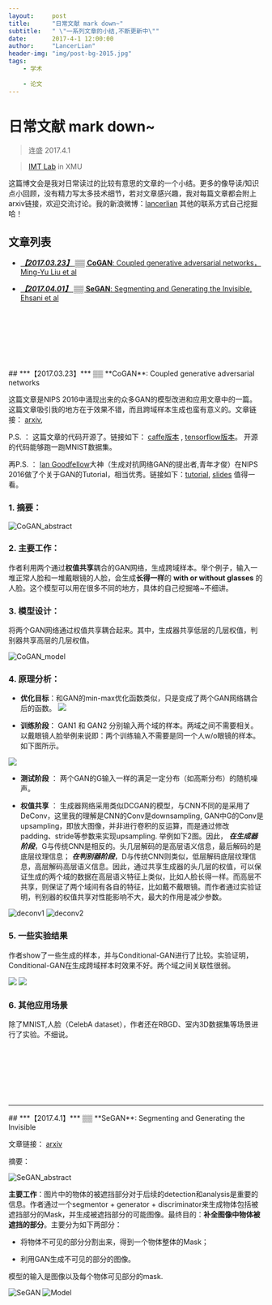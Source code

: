 ```yaml
---
layout:     post
title:      "日常文献 mark down~"
subtitle:   " \"一系列文章的小结,不断更新中\""
date:       2017-4-1 12:00:00
author:     "LancerLian"
header-img: "img/post-bg-2015.jpg"
tags:
    - 学术
    
    - 论文
---
```


# 日常文献 mark down~
>连盛 2017.4.1

>[IMT Lab](http://imt.xmu.edu.cn/index.php) in XMU


这篇博文会是我对日常读过的比较有意思的文章的一个小结。更多的像导读/知识点小回顾，没有精力写太多技术细节，若对文章感兴趣，我对每篇文章都会附上arxiv链接，欢迎交流讨论。我的新浪微博：[lancerlian](http://weibo.com/lancer123) 其他的联系方式自己挖掘哈！

## 文章列表

- [ ***【2017.03.23】***  ▒▒ **CoGAN**: Coupled generative adversarial networks， Ming-Yu Liu et al]( #CoGAN ) 

- [ ***【2017.04.01】***  ▒▒ **SeGAN**: Segmenting and Generating the Invisible, Ehsani et al]( #SeGAN )


<br /> <br /> <br /> <br /> <br /> <br /> 







<div id="CoGAN">
## ***【2017.03.23】*** ▒▒  **CoGAN**: Coupled generative adversarial networks

这篇文章是NIPS 2016中涌现出来的众多GAN的模型改进和应用文章中的一篇。这篇文章吸引我的地方在于效果不错，而且跨域样本生成也蛮有意义的。文章链接： [arxiv](https://arxiv.org/abs/1606.07536),

P.S. ： 这篇文章的代码开源了。链接如下： [caffe版本](https://github.com/mingyuliutw/cogan
) , [tensorflow版本](https://github.com/andrewliao11/CoGAN-tensorflow
)。 开源的代码能够跑一跑MNIST数据集。

再P.S. ： [Ian Goodfellow](http://www.iangoodfellow.com/)大神（生成对抗网络GAN的提出者,青年才俊）在NIPS 2016做了个关于GAN的Tutorial，相当优秀。链接如下：[tutorial](https://arxiv.org/pdf/1701.00160.pdf), [slides](https://media.nips.cc/Conferences/2016/Slides/6202-Slides.pdf) 值得一看。

### 1. 摘要：

![CoGAN_abstract](http://i4.buimg.com/567571/509cd797e188db25.png)

### 2. 主要工作：

作者利用两个通过**权值共享**耦合的GAN网络，生成跨域样本。举个例子，输入一堆正常人脸和一堆戴眼镜的人脸，会生成**长得一样**的 **with or without glasses** 的人脸。这个模型可以用在很多不同的地方，具体的自己挖掘咯~不细讲。

### 3. 模型设计：

将两个GAN网络通过权值共享耦合起来。其中，生成器共享低层的几层权值，判别器共享高层的几层权值。

![CoGAN_model](http://i2.muimg.com/567571/7c36106a1911ba8f.png)

### 4. 原理分析：

- **优化目标**：和GAN的min-max优化函数类似，只是变成了两个GAN网络耦合后的函数。
![](http://i1.piimg.com/567571/c709aff140081dba.png)

- **训练阶段**： GAN1 和 GAN2 分别输入两个域的样本。两域之间不需要相关。以戴眼镜人脸举例来说即：两个训练输入不需要是同一个人w/o眼镜的样本。如下图所示。

![](http://i2.muimg.com/567571/c2a49ba75173bb4d.png)

- **测试阶段** ： 两个GAN的G输入一样的满足一定分布（如高斯分布）的随机噪声。

- **权值共享** ： 生成器网络采用类似DCGAN的模型，与CNN不同的是采用了DeConv，这里我的理解是CNN的Conv是downsampling, GAN中G的Conv是upsampling，即放大图像，并非进行卷积的反运算，而是通过修改padding、stride等参数来实现upsampling. 举例如下2图。因此， ***在生成器阶段***，G与传统CNN是相反的。头几层解码的是高层语义信息，最后解码的是底层纹理信息； ***在判别器阶段***，D与传统CNN则类似，低层解码底层纹理信息，高层解码高层语义信息。因此，通过共享生成器的头几层的权值，可以保证生成的两个域的数据在高层语义特征上类似，比如人脸长得一样。而高层不共享，则保证了两个域间有各自的特征，比如戴不戴眼镜。而作者通过实验证明，判别器的权值共享对性能影响不大，最大的作用是减少参数。

![deconv1](https://github.com/vdumoulin/conv_arithmetic/raw/master/gif/no_padding_no_strides_transposed.gif) ![deconv2](https://github.com/vdumoulin/conv_arithmetic/raw/master/gif/padding_strides_odd_transposed.gif)

### 5. 一些实验结果

作者show了一些生成的样本，并与Conditional-GAN进行了比较。实验证明，Conditional-GAN在生成跨域样本时效果不好。两个域之间关联性很弱。

![](http://i4.buimg.com/567571/8f362b802b38f4e1.png)
![](http://i1.piimg.com/567571/911a1cba45c49325.png)

### 6. 其他应用场景

除了MNIST,人脸（CelebA dataset），作者还在RBGD、室内3D数据集等场景进行了实验。不细说。

<br /> <br /> <br /> <br /> <br /> <br /> 

---------------------------------------------------------------------------------------


<div id="SeGAN">
## ***【2017.4.1】*** ▒▒  **SeGAN**: Segmenting and Generating the Invisible

文章链接： [arxiv](https://arxiv.org/abs/1703.10239)

摘要：

![SeGAN_abstract](http://i4.buimg.com/567571/92757435836c0a7d.png)

**主要工作**：图片中的物体的被遮挡部分对于后续的detection和analysis是重要的信息。作者通过一个segmentor + generator + discriminator来生成物体包括被遮挡部分的Mask，并生成被遮挡部分的可能图像。最终目的：**补全图像中物体被遮挡的部分**。主要分为如下两部分：

- 将物体不可见的部分分割出来，得到一个物体整体的Mask；

- 利用GAN生成不可见的部分的图像。

模型的输入是图像以及每个物体可见部分的mask.

![SeGAN](http://i2.muimg.com/567571/24a13b8f4fd45bcf.png)
![Model](http://i4.buimg.com/567571/fcdfd6dd62eaaa70.png)

